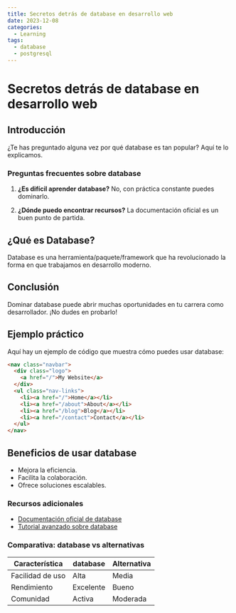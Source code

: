 ```yaml
---
title: Secretos detrás de database en desarrollo web
date: 2023-12-08
categories: 
  - Learning
tags:
  - database
  - postgresql
---
```


# Secretos detrás de database en desarrollo web

## Introducción

¿Te has preguntado alguna vez por qué database es tan popular? Aquí te lo explicamos.

### Preguntas frecuentes sobre database

1. **¿Es difícil aprender database?**
   No, con práctica constante puedes dominarlo.

2. **¿Dónde puedo encontrar recursos?**
   La documentación oficial es un buen punto de partida.

## ¿Qué es Database?

Database es una herramienta/paquete/framework que ha revolucionado la forma en que trabajamos en desarrollo moderno.

## Conclusión

Dominar database puede abrir muchas oportunidades en tu carrera como desarrollador. ¡No dudes en probarlo!

## Ejemplo práctico

Aquí hay un ejemplo de código que muestra cómo puedes usar database:

```html
<nav class="navbar">
  <div class="logo">
    <a href="/">My Website</a>
  </div>
  <ul class="nav-links">
    <li><a href="/">Home</a></li>
    <li><a href="/about">About</a></li>
    <li><a href="/blog">Blog</a></li>
    <li><a href="/contact">Contact</a></li>
  </ul>
</nav>
```

## Beneficios de usar database

- Mejora la eficiencia.
- Facilita la colaboración.
- Ofrece soluciones escalables.

### Recursos adicionales

- [Documentación oficial de database](https://example.com)
- [Tutorial avanzado sobre database](https://example.com/tutorial)

### Comparativa: database vs alternativas

| Característica | database | Alternativa |
|---------------|-------------|------------|
| Facilidad de uso | Alta | Media |
| Rendimiento | Excelente | Bueno |
| Comunidad | Activa | Moderada |